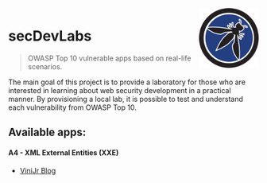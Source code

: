 <img src="images/owasp-logo.jpg" align="right" height="120" />

# secDevLabs
 > OWASP Top 10 vulnerable apps based on real-life scenarios.

The main goal of this project is to provide a laboratory for those who are interested in learning about web security development in a practical manner. By provisioning a local lab, it is possible to test and understand each vulnerability from OWASP Top 10.

## Available apps:

#### A4 - XML External Entities (XXE)
* [ViniJr Blog](a4-xxe-vinijr)
